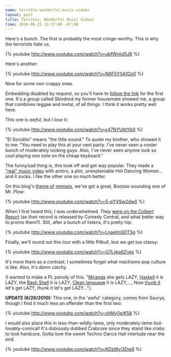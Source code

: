 ```yaml
--- 
name: terrible-wonderful-music-videos
layout: post
title: Terrible, Wonderful Music Videos
time: 2010-06-25 22:37:00 -07:00
---
```


Here's a bunch.  The first is probably the most cringe-worthy.  This is why the terrorists hate us.

{% youtube http://www.youtube.com/watch?v=ubfWnIid5J8 %}

Here's another:

{% youtube http://www.youtube.com/watch?v=N8F5YSA1Oz0 %}

Now for some non-crappy ones.

Embedding disabled by request, so you'll have to [follow the link][1] for the
first one. It's a group called Skindred my former housemate showed me, a group
that combines reggae and metal, of all things. I think it works pretty well
here.

This one is _awful_, but I _love_ it:

{% youtube http://www.youtube.com/watch?v=x47NYUbtYb0 %}

"El Sonidito" means "the little sound." To quote my brother, who showed it to
me: "You need to play this at your next party. I've never seen a cooler bunch
of moderately looking guys. Also, I've never seen anyone look so cool playing
one note on the cheap keyboard."

The funny/sad thing is, this took off and got way popular. They made a ["real"
music video][2] with actors, a plot, unexplainable Hot Dancing Women... and it
sucks. I like the other one so much better.

On this blog's [theme of][3] [remixes][4], we've got a great, Bootsie-sounding
one of Mr. Plow:

{% youtube http://www.youtube.com/watch?v=5-qYVSw2dw0 %}

When I first heard this, I was underwhelmed. They [were on the Colbert
Report][5] (as their record is released by Comedy Central, and what better way
to promo them?). Still, after a bunch of listens, it's pretty hip:

{% youtube http://www.youtube.com/watch?v=LnaeImQ0TSg %}

Finally, we'll round out this tour with a little Pitbull, lest we get too
classy:

{% youtube http://www.youtube.com/watch?v=G7Lyka8Znes %}

It's more there as a contrast; I sometimes forget what machismo pop culture is
like. Also, it's damn catchy.

(I wanted to make a PL parody of this. "[Miranda][6] she gets LAZY,
[Haskell][7] it is LAZY, the [Bash Shell][8] it is LAZY, [Clean language][9]
it is LAZY,..., Now [thunk it][10] let's get LAZY, thunk it let's get
LAZY...").

**UPDATE (6/26/2010):** This one, in the 'awful' category, comes from Saurya,
though I find it much less an offender than the first two:

{% youtube http://www.youtube.com/watch?v=ckMvj1piK58 %}

I would also place this in less-than-wildly-lame, only moderately-lame-but-
lovably-comical! It's dubiously dubbed Crabcore since they stand like crabs to
look hardcore. Gotta love the sweet Techno Dance Hall interlude near the end.

{% youtube http://www.youtube.com/watch?v=KDzt6yI3Dw8 %}

   [1]: http://www.youtube.com/watch?v=WsQhuxPsSjE
   [2]: http://www.youtube.com/watch?v=-l92QRJPaqk&feature=channel
   [3]: http://www.morepaul.com/2010/04/baal-bless-internet.html
   [4]: http://www.morepaul.com/2010/04/another-remix.html
   [5]: http://www.colbertnation.com/the-colbert-report-videos/239946/july-27-2009/movits-
   [6]: http://miranda.org.uk/
   [7]: http://haskell.org/
   [8]: http://en.wikipedia.org/wiki/Bash_(Unix_shell)
   [9]: http://clean.cs.ru.nl/
   [10]: http://en.wikipedia.org/wiki/Thunk#Functional_programming
